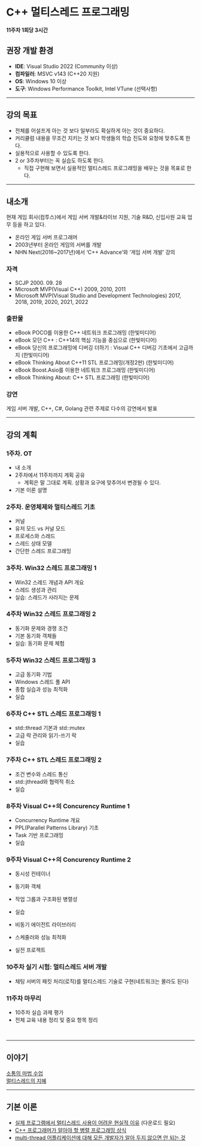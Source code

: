 # C++ 멀티스레드 프로그래밍    
**11주차 1회당 3시간**
  
## 권장 개발 환경
- **IDE**: Visual Studio 2022 (Community 이상)
- **컴파일러**: MSVC v143 (C++20 지원)
- **OS**: Windows 10 이상
- **도구**: Windows Performance Toolkit, Intel VTune (선택사항)
    
-----  
    
## 강의 목표
- 전체를 어설프게 아는 것 보다 일부라도 확실하게 아는 것이 중요하다.
- 커리큘럼 내용을 무조건 지키는 것 보다 학생들의 학습 진도와 요청에 맞추도록 한다.
- 실용적으로 사용할 수 있도록 한다.
- 2 or 3주차부터는 꼭 실습도 하도록 한다.
    - 직접 구현해 보면서 실용적인 멀티스레드 프로그래밍을 배우는 것을 목표로 한다.    
    
  
-----  

## 내소개 
현재 게임 회사(컴투스)에서 게임 서버 개발&라이브 지원, 기술 R&D, 신입사원 교육 업무 등을 하고 있다.  
   
- 온라인 게임 서버 프로그래머
- 2003년부터 온라인 게임의 서버를 개발
- NHN Next(2016~2017년)에서 ‘C++ Advance’와 ‘게임 서버 개발’ 강의
  

### 자격
- SCJP 2000. 09. 28
- Microsoft MVP(Visual C++) 2009, 2010, 2011
- Microsoft MVP(Visual Studio and Development Technologies) 2017, 2018, 2019, 2020, 2021, 2022
  
### 출판물
- eBook POCO를 이용한 C++ 네트워크 프로그래밍 (한빛미디어)
- eBook 모던 C++ : C++14의 핵심 기능을 중심으로 (한빛미디어) 
- eBook 당신의 프로그래밍에 디버깅 더하기 : Visual C++ 디버깅 기초에서 고급까지 (한빛미디어) 
- eBook Thinking About C++11 STL 프로그래밍(개정2판) (한빛미디어) 
- eBook Boost.Asio를 이용한 네트워크 프로그래밍 (한빛미디어) 
- eBook Thinking About: C++ STL 프로그래밍 (한빛미디어) 
  
### 강연
게임 서버 개발, C++, C#, Golang 관련 주제로 다수의 강연에서 발표


-----  

## 강의 계획
  
### 1주차. OT
- 내 소개
- 2주차에서 11주차까지 계획 공유
    - 계획은 말 그대로 계획. 상황과 요구에 맞추어서 변경될 수 있다.
- 기본 이론 설명
       
### 2주차. 운영체제와 멀티스레드 기초
- 커널
- 유저 모드 vs 커널 모드
- 프로세스와 스레드
- 스레드 상태 모델
- 간단한 스레드 프로그래밍


### 3주차. Win32 스레드 프로그래밍 1
- Win32 스레드 개념과 API 개요 
- 스레드 생성과 관리 
- 실습: 스레드가 사라지는 문제
  

### 4주차 Win32 스레드 프로그래밍 2
- 동기화 문제와 경쟁 조건 
- 기본 동기화 객체들 
- 실습: 동기화 문제 체험 
  

### 5주차 Win32 스레드 프로그래밍 3
- 고급 동기화 기법 
- Windows 스레드 풀 API
- 종합 실습과 성능 최적화
- 실습
  

### 6주차 C++ STL 스레드 프로그래밍 1
- std::thread 기본과 std::mutex
- 고급 락 관리와 읽기-쓰기 락
- 실습


### 7주차 C++ STL 스레드 프로그래밍 2
- 조건 변수와 스레드 통신
- std::jthread와 협력적 취소
- 실습
  

### 8주차 Visual C++의 Concurency Runtime 1
- Concurrency Runtime 개요
- PPL(Parallel Patterns Library) 기초
- Task 기반 프로그래밍
- 실습  
  
  
### 9주차 Visual C++의 Concurency Runtime 2
- 동시성 컨테이너
- 동기화 객체
- 작업 그룹과 구조화된 병렬성
- 실습

- 비동기 에이전트 라이브러리
- 스케줄러와 성능 최적화
- 실전 프로젝트
  
  

### 10주차 실기 시험: 멀티스레드 서버 개발
- 채팅 서버의 패킷 처리(로직)를 멀티스레드 기술로 구현(네트워크는 몰라도 된다)
   

    
### 11주차 마무리 
- 10주차 실습 과제 평가
- 전체 교육 내용 정리 및 중요 항목 정리
    

<br>  

-----  


## 이야기
[소통의 마법 수업](https://g.co/gemini/share/9c645880b9c0  )  
[멀티스레드의 지혜](https://g.co/gemini/share/e791fd04b7c3 )   
  
-----    

## 기본 이론
- [실제 프로그램에서 멀티스레드 사용이 어려운 현실적 이유](https://drive.google.com/file/d/1ybaFvkP9nPvSIgmEpBrUdPF-SWinlMLK/view?usp=sharing )  (다운로드 필요)  
- [C++ 프로그래머가 알아야 할 병렬 프로그래밍 상식](https://docs.google.com/presentation/d/1-v74-B-x_7v5fV5C_MohUSDdIuy5iAislyIyv-vJ4o8/edit?usp=sharing )
- [multi-thread 어플리케이션에 대해 모든 개발자가 알아 두지 않으면 안 되는 것](https://docs.google.com/presentation/d/1mnAlMugPNnVbzePcm0nkEoaz_SVytpgMqFM-z1Tqkp0/edit?usp=sharing )
